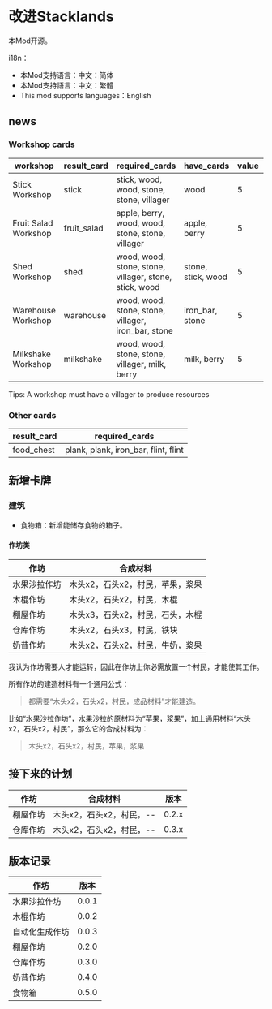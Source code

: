 # 改进Stacklands

本Mod开源。

i18n：

* 本Mod支持语言：中文：简体
* 本Mod支持語言：中文：繁體
* This mod supports languages：English

## news

### Workshop cards

| workshop             | result_card | required_cards                                         | have_cards         | value | icon        | time |
| -------------------- | ----------- | ------------------------------------------------------ | ------------------ | ----- | ----------- | ---- |
| Stick Workshop       | stick       | stick, wood, wood, stone, stone, villager              | wood               | 5     | stick       | 15   |
| Fruit Salad Workshop | fruit_salad | apple, berry, wood, wood, stone, stone, villager       | apple, berry       | 5     | fruit_salad | 15   |
| Shed Workshop        | shed        | wood, wood, stone, stone, villager, stone, stick, wood | stone, stick, wood | 5     | shed        | 30   |
| Warehouse Workshop   | warehouse   | wood, wood, stone, stone, villager, iron_bar, stone    | iron_bar, stone    | 5     | warehouse   | 30   |
| Milkshake Workshop   | milkshake   | wood, wood, stone, stone, villager, milk, berry        | milk, berry        | 5     | milkshake   | 15   |

Tips: A workshop must have a villager to produce resources

### Other cards

| result_card | required_cards                       |
| ----------- | ------------------------------------ |
| food_chest  | plank, plank, iron_bar, flint, flint |

## 新增卡牌

### 建筑

* 食物箱：新增能储存食物的箱子。

#### 作坊类

| 作坊         | 合成材料                         |
| ------------ | -------------------------------- |
| 水果沙拉作坊 | 木头x2，石头x2，村民，苹果，浆果 |
| 木棍作坊     | 木头x2，石头x2，村民，木棍       |
| 棚屋作坊     | 木头x3，石头x2，村民，石头，木棍 |
| 仓库作坊     | 木头x2，石头x3，村民，铁块       |
| 奶昔作坊     | 木头x2，石头x2，村民，牛奶，浆果 |

我认为作坊需要人才能运转，因此在作坊上你必需放置一个村民，才能使其工作。

所有作坊的建造材料有一个通用公式：

> 都需要“木头x2，石头x2，村民，成品材料”才能建造。

比如“水果沙拉作坊”，水果沙拉的原材料为“苹果，浆果”，加上通用材料“木头x2，石头x2，村民”，那么它的合成材料为：

> 木头x2，石头x2，村民，苹果，浆果

## 接下来的计划

| 作坊     | 合成材料                 | 版本  |
| -------- | ------------------------ | ----- |
| 棚屋作坊 | 木头x2，石头x2，村民，-- | 0.2.x |
| 仓库作坊 | 木头x2，石头x2，村民，-- | 0.3.x |

## 版本记录

| 作坊           | 版本  |
| -------------- | ----- |
| 水果沙拉作坊   | 0.0.1 |
| 木棍作坊       | 0.0.2 |
| 自动化生成作坊 | 0.0.3 |
| 棚屋作坊       | 0.2.0 |
| 仓库作坊       | 0.3.0 |
| 奶昔作坊       | 0.4.0 |
| 食物箱         | 0.5.0 |
